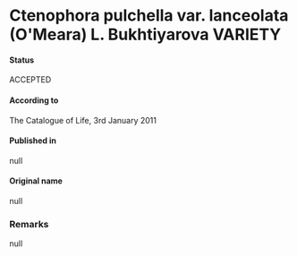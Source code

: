 Ctenophora pulchella var. lanceolata (O'Meara) L. Bukhtiyarova VARIETY
=======

#### Status
ACCEPTED

#### According to
The Catalogue of Life, 3rd January 2011

#### Published in
null

#### Original name
null

### Remarks
null